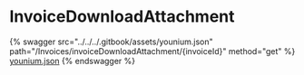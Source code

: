 # InvoiceDownloadAttachment

{% swagger src="../../../.gitbook/assets/younium.json" path="/Invoices/invoiceDownloadAttachment/{invoiceId}" method="get" %}
[younium.json](../../../.gitbook/assets/younium.json)
{% endswagger %}

